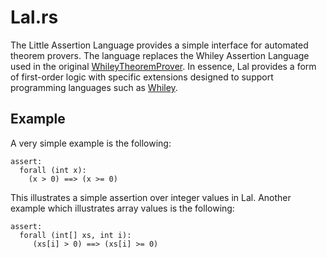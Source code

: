 # Lal.rs

The Little Assertion Language provides a simple interface for
automated theorem provers.  The language replaces the Whiley Assertion
Language used in the original
[WhileyTheoremProver](https://github.com/Whiley/WhileyTheoremProver/).
In essence, Lal provides a form of first-order logic with specific
extensions designed to support programming languages such as
[Whiley](http://whiley.org).

## Example

A very simple example is the following:

```
assert:
  forall (int x):
    (x > 0) ==> (x >= 0)
```

This illustrates a simple assertion over integer values in Lal.
Another example which illustrates array values is the following:

```
assert:
  forall (int[] xs, int i):
     (xs[i] > 0) ==> (xs[i] >= 0)
```     